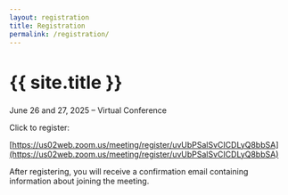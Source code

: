 ```yaml
---
layout: registration
title: Registration
permalink: /registration/
---
```

<h1 class="display-3" style="font-size: 2.0rem;">{{ site.title }}</h1>
June 26 and 27, 2025 – Virtual Conference

Click to register:

[https://us02web.zoom.us/meeting/register/uvUbPSalSvCICDLyQ8bbSA](https://us02web.zoom.us/meeting/register/uvUbPSalSvCICDLyQ8bbSA)
 
After registering, you will receive a confirmation email containing information about joining the meeting.

